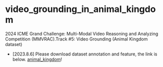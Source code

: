 # video_grounding_in_animal_kingdom
 2024 ICME Grand Challenge: Multi-Modal Video Reasoning and Analyzing Competition (MMVRAC).Track #5: Video Grounding (Animal Kingdom dataset) 

 - [2023.8.6]  Please download dataset annotation and feature, the link is below. [animal_kingdom](https://drive.google.com/file/d/1tVloZdISLdNk1ckgBu-wxqQD2sRWz2af/view?usp=drive_link)!
